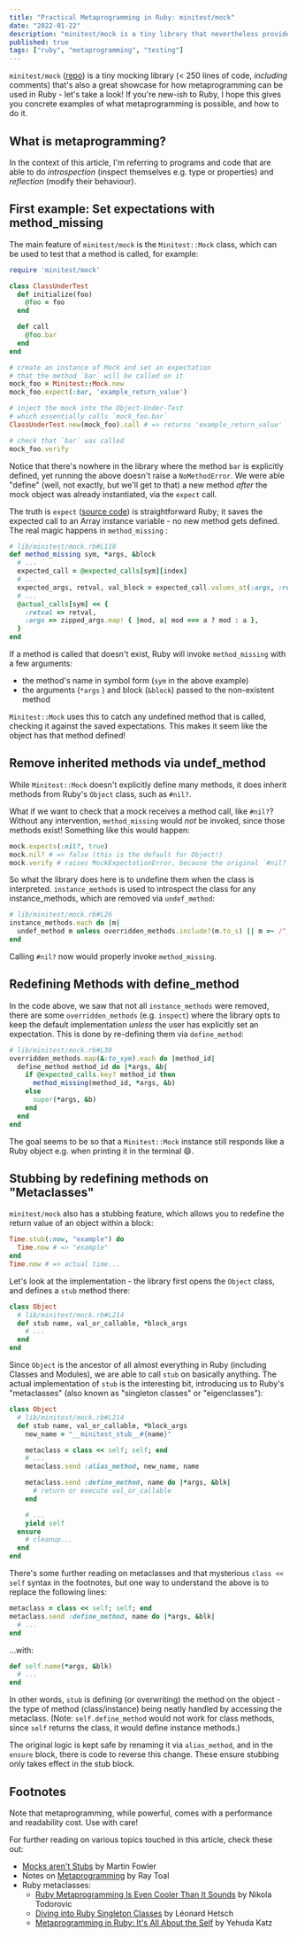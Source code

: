 ```yaml
---
title: "Practical Metaprogramming in Ruby: minitest/mock"
date: "2022-01-22"
description: "minitest/mock is a tiny library that nevertheless provides a wealth of examples for metaprogramming in Ruby - let's take a look!"
published: true
tags: ["ruby", "metaprogramming", "testing"]
---
```


`minitest/mock` ([repo](https://github.com/seattlerb/minitest/blob/v5.15.0/lib/minitest/mock.rb)) is a tiny mocking library (< 250 lines of code, _including_ comments) that's also a great showcase for how metaprogramming can be used in Ruby - let's take a look! If you're new-ish to Ruby, I hope this gives you concrete examples of what metaprogramming is possible, and how to do it.

## What is metaprogramming?

In the context of this article, I'm referring to programs and code that are able to do _introspection_ (inspect themselves e.g. type or properties) and _reflection_ (modify their behaviour).

## First example: Set expectations with method_missing

The main feature of `minitest/mock` is the `Minitest::Mock` class, which can be used to test that a method is called, for example:

```ruby
require 'minitest/mock'

class ClassUnderTest
  def initialize(foo)
    @foo = foo
  end

  def call
    @foo.bar
  end
end

# create an instance of Mock and set an expectation
# that the method `bar` will be called on it
mock_foo = Minitest::Mock.new
mock_foo.expect(:bar, 'example_return_value')

# inject the mock into the Object-Under-Test
# which essentially calls `mock_foo.bar`
ClassUnderTest.new(mock_foo).call # => returns 'example_return_value'

# check that `bar` was called
mock_foo.verify
```

Notice that there's nowhere in the library where the method `bar` is explicitly defined, yet running the above doesn't raise a `NoMethodError`. We were able "define" (well, not exactly, but we'll get to that) a new method _after_ the mock object was already instantiated, via the `expect` call.

The truth is `expect` ([source code](https://github.com/seattlerb/minitest/blob/v5.15.0/lib/minitest/mock.rb#L81-L92)) is straightforward Ruby; it saves the expected call to an Array instance variable - no new method gets defined. The real magic happens in `method_missing` :

```ruby
# lib/minitest/mock.rb#L118
def method_missing sym, *args, &block
  # ...
  expected_call = @expected_calls[sym][index]
  # ...
  expected_args, retval, val_block = expected_call.values_at(:args, :retval, :block)
  # ...
  @actual_calls[sym] << {
    :retval => retval,
    :args => zipped_args.map! { |mod, a| mod === a ? mod : a },
  }
end
```

If a method is called that doesn't exist, Ruby will invoke `method_missing` with a few arguments:

- the method's name in symbol form (`sym` in the above example)
- the arguments (`*args` ) and block (`&block`) passed to the non-existent method

`Minitest::Mock` uses this to catch any undefined method that is called, checking it against the saved expectations. This makes it seem like the object has that method defined!

## Remove inherited methods via undef_method

While `Minitest::Mock` doesn't explicitly define many methods, it does inherit methods from Ruby's `Object` class, such as `#nil?`.

What if we want to check that a mock receives a method call, like `#nil?`? Without any intervention, `method_missing` would _not_ be invoked, since those methods exist! Something like this would happen:

```ruby
mock.expects(:nil?, true)
mock.nil? # => false (this is the default for Object!)
mock.verify # raises MockExpectationError, because the original `#nil?` method is called instead of `method_missing`!
```

So what the library does here is to undefine them when the class is interpreted. `instance_methods` is used to introspect the class for any instance_methods, which are removed via `undef_method`:

```ruby
# lib/minitest/mock.rb#L26
instance_methods.each do |m|
  undef_method m unless overridden_methods.include?(m.to_s) || m =~ /^__/
end
```

Calling `#nil?` now would properly invoke `method_missing`.

## Redefining Methods with define_method

In the code above, we saw that not all `instance_methods` were removed, there are some `overridden_methods` (e.g. `inspect`) where the library opts to keep the default implementation _unless_ the user has explicitly set an expectation. This is done by re-defining them via `define_method`:

```ruby
# lib/minitest/mock.rb#L30
overridden_methods.map(&:to_sym).each do |method_id|
  define_method method_id do |*args, &b|
    if @expected_calls.key? method_id then
	  method_missing(method_id, *args, &b)
    else
	  super(*args, &b)
    end
  end
end
```

The goal seems to be so that a `Minitest::Mock` instance still responds like a Ruby object e.g. when printing it in the terminal 😄.

## Stubbing by redefining methods on "Metaclasses"

`minitest/mock` also has a stubbing feature, which allows you to redefine the return value of an object within a block:

```ruby
Time.stub(:now, "example") do
  Time.now # => "example"
end
Time.now # => actual time...
```

Let's look at the implementation - the library first opens the `Object` class, and defines a `stub` method there:

```ruby
class Object
  # lib/minitest/mock.rb#L214
  def stub name, val_or_callable, *block_args
    # ...
  end
end
```

Since `Object` is the ancestor of all almost everything in Ruby (including Classes and Modules), we are able to call `stub` on basically anything. The actual implementation of `stub` is the interesting bit, introducing us to Ruby's "metaclasses" (also known as "singleton classes" or "eigenclasses"):

```ruby
class Object
  # lib/minitest/mock.rb#L214
  def stub name, val_or_callable, *block_args
	new_name = "__minitest_stub__#{name}"

	metaclass = class << self; self; end
	# ...
    metaclass.send :alias_method, new_name, name

	metaclass.send :define_method, name do |*args, &blk|
	  # return or execute val_or_callable
	end

    # ...
    yield self
  ensure
    # cleanup...
  end
end
```

There's some further reading on metaclasses and that mysterious `class << self` syntax in the footnotes, but one way to understand the above is to replace the following lines:

```ruby
metaclass = class << self; self; end
metaclass.send :define_method, name do |*args, &blk|
  # ...
end
```

...with:

```ruby
def self.name(*args, &blk)
  # ...
end
```

In other words, `stub` is defining (or overwriting) the method on the object - the type of method (class/instance) being neatly handled by accessing the metaclass. (Note: `self.define_method` would not work for class methods, since `self` returns the class, it would define instance methods.)

The original logic is kept safe by renaming it via `alias_method`, and in the `ensure` block, there is code to reverse this change. These ensure stubbing only takes effect in the stub block.

## Footnotes

Note that metaprogramming, while powerful, comes with a performance and readability cost. Use with care!

For further reading on various topics touched in this article, check these out:

- [Mocks aren't Stubs](https://martinfowler.com/articles/mocksArentStubs.html) by Martin Fowler
- Notes on [Metaprogramming](https://cs.lmu.edu/~ray/notes/metaprogramming/) by Ray Toal
- Ruby metaclasses:
  - [Ruby Metaprogramming Is Even Cooler Than It Sounds](https://www.toptal.com/ruby/ruby-metaprogramming-cooler-than-it-sounds) by Nikola Todorovic
  - [Diving into Ruby Singleton Classes](https://medium.com/@leo_hetsch/demystifying-singleton-classes-in-ruby-caf3fa4c9d91) by Léonard Hetsch
  - [Metaprogramming in Ruby: It's All About the Self](https://yehudakatz.com/2009/11/15/metaprogramming-in-ruby-its-all-about-the-self/) by Yehuda Katz
